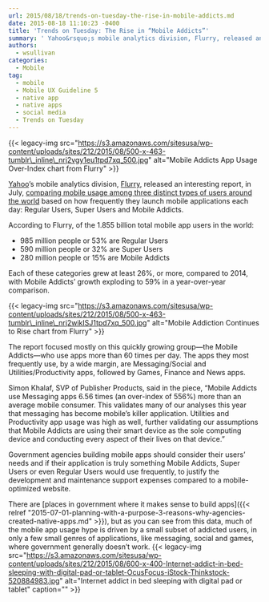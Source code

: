 ```yaml
---
url: 2015/08/18/trends-on-tuesday-the-rise-in-mobile-addicts.md
date: 2015-08-18 11:10:23 -0400
title: 'Trends on Tuesday: The Rise in “Mobile Addicts”'
summary: ' Yahoo&rsquo;s mobile analytics division, Flurry, released an interesting report, in July, comparing mobile usage among three distinct types of users around the world based on how frequently they launch mobile applications each day: Regular Users, Super Users and Mobile Addicts. According to Flurry, of'
authors:
  - wsullivan
categories:
  - Mobile
tag:
  - mobile
  - Mobile UX Guideline 5
  - native app
  - native apps
  - social media
  - Trends on Tuesday
---
```


{{< legacy-img src="https://s3.amazonaws.com/sitesusa/wp-content/uploads/sites/212/2015/08/500-x-463-tumblr\_inline\_nrj2vgy1eu1tpd7xq_500.jpg" alt="Mobile Addicts App Usage Over-Index chart from Flurry" >}}

[Yahoo](https://www.yahoo.com/)’s mobile analytics division, [Flurry](http://www.flurry.com/), released an interesting report, in July, [comparing mobile usage among three distinct types of users around the world](http://flurrymobile.tumblr.com/post/124152019870/mobile-addicts-multiply-across-the-globe) based on how frequently they launch mobile applications each day: Regular Users, Super Users and Mobile Addicts.

According to Flurry, of the 1.855 billion total mobile app users in the world:

  * 985 million people or 53% are Regular Users
  * 590 million people or 32% are Super Users
  * 280 million people or 15% are Mobile Addicts

Each of these categories grew at least 26%, or more, compared to 2014, with Mobile Addicts&#8217; growth exploding to 59% in a year-over-year comparison.

{{< legacy-img src="https://s3.amazonaws.com/sitesusa/wp-content/uploads/sites/212/2015/08/500-x-463-tumblr\_inline\_nrj2wikISJ1tpd7xq_500.jpg" alt="Mobile Addiction Continues to Rise chart from Flurry" >}}

The report focused mostly on this quickly growing group—the Mobile Addicts—who use apps more than 60 times per day. The apps they most frequently use, by a wide margin, are Messaging/Social and Utilities/Productivity apps, followed by Games, Finance and News apps.

Simon Khalaf, SVP of Publisher Products, said in the piece, “Mobile Addicts use Messaging apps 6.56 times (an over-index of 556%) more than an average mobile consumer. This validates many of our analyses this year that messaging has become mobile’s killer application. Utilities and Productivity app usage was high as well, further validating our assumptions that Mobile Addicts are using their smart device as the sole computing device and conducting every aspect of their lives on that device.”

Government agencies building mobile apps should consider their users&#8217; needs and if their application is truly something Mobile Addicts, Super Users or even Regular Users would use frequently, to justify the development and maintenance support expenses compared to a mobile-optimized website.

There are [places in government where it makes sense to build apps]({{< relref "2015-07-01-planning-with-a-purpose-3-reasons-why-agencies-created-native-apps.md" >}}), but as you can see from this data, much of the mobile app usage hype is driven by a small subset of addicted users, in only a few small genres of applications, like messaging, social and games, where government generally doesn&#8217;t work. {{< legacy-img src="https://s3.amazonaws.com/sitesusa/wp-content/uploads/sites/212/2015/08/600-x-400-Internet-addict-in-bed-sleeping-with-digital-pad-or-tablet-OcusFocus-iStock-Thinkstock-520884983.jpg" alt="Internet addict in bed sleeping with digital pad or tablet" caption="" >}}